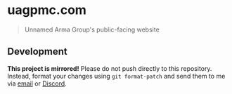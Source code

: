 # uagpmc.com

> Unnamed Arma Group's public-facing website

## Development

**This project is mirrored!** Please do not push directly to this repository. Instead, format your changes using `git format-patch` and send them to me via [email](mailto:git@zue.dev) or [Discord](https://discord.com/users/723361818940276736).
